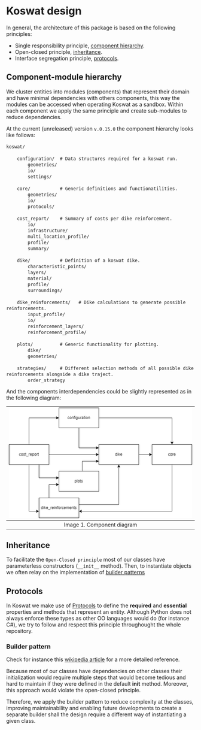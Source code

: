 # Koswat design

In general, the architecture of this package is based on the following principles:

- Single responsibility principle, [component hierarchy](#component-hierarchy).
- Open-closed principle, [inheritance](#inheritance).
- Interface segregation principle, [protocols](#protocols).

## Component-module hierarchy

We cluster entities into modules (components) that represent their domain and have minimal dependencies with others components, this way the modules can be accessed when operating Koswat as a sandbox. Within each component we apply the same principle and create sub-modules to reduce dependencies.

At the current (unreleased) version `v.0.15.0` the component hierarchy looks like follows:

    koswat/

        configuration/  # Data structures required for a koswat run.
            geometries/
            io/
            settings/

        core/           # Generic definitions and functionatilities.
            geometries/
            io/
            protocols/

        cost_report/    # Summary of costs per dike reinforcement.
            io/
            infrastructure/
            multi_location_profile/
            profile/
            summary/

        dike/           # Definition of a koswat dike.
            characteristic_points/
            layers/
            material/
            profile/
            surroundings/

        dike_reinforcements/   # Dike calculations to generate possible reinforcements.
            input_profile/
            io/
            reinforcement_layers/
            reinforcement_profile/

        plots/          # Generic functionality for plotting.
            dike/
            geometries/

        strategies/     # Different selection methods of all possible dike reinforcements alongside a dike traject.
            order_strategy

And the components interdependencies could be slightly represented as in the following diagram:

|![Component diagram](./imgs/component_diagram.drawio.png)|
|:--:|
|Image 1. Component diagram|

## Inheritance

To facilitate the `Open-Closed principle` most of our classes have parameterless constructors (`__init__` method). Then, to instantiate objects we often relay on the implementation of [builder patterns](#builder-pattern)

## Protocols

In Koswat we make use of [Protocols](https://docs.python.org/3/library/typing.html?highlight=protocol#typing.Protocol) to define the __required__ and __essential__ properties and methods that represent an entity. Although Python does not always enforce these types as other OO languages would do (for instance C#), we try to follow and respect this principle throughought the whole repository.

### Builder pattern

Check for instance this [wikipedia article](https://en.wikipedia.org/wiki/Builder_pattern) for a more detailed reference.

Because most of our classes have dependencies on other classes their initialization would require multiple steps that would become tedious and hard to maintain if they were defined in the default __init__ method. Moreover, this approach would violate the open-closed principle. 

Therefore, we apply the builder pattern to reduce complexity at the classes, improving maintainability and enabling future developments to create a separate builder shall the design require a different way of instantiating a given class.